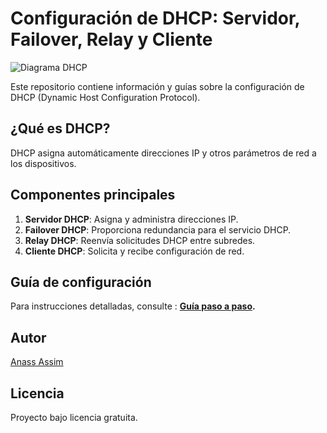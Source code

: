 # Configuración de DHCP: Servidor, Failover, Relay y Cliente

![Diagrama DHCP](https://www.bt-pon.com/wp-content/uploads/2021/12/image-1.png)

Este repositorio contiene información y guías sobre la configuración de DHCP (Dynamic Host Configuration Protocol).

## ¿Qué es DHCP?

DHCP asigna automáticamente direcciones IP y otros parámetros de red a los dispositivos.

## Componentes principales

1. **Servidor DHCP**: Asigna y administra direcciones IP.
2. **Failover DHCP**: Proporciona redundancia para el servicio DHCP.
3. **Relay DHCP**: Reenvía solicitudes DHCP entre subredes.
4. **Cliente DHCP**: Solicita y recibe configuración de red.

## Guía de configuración

Para instrucciones detalladas, consulte : **[Guía paso a paso](guia.md).**

## Autor

[Anass Assim](@CiscoAnass)

## Licencia

Proyecto bajo licencia gratuita.
